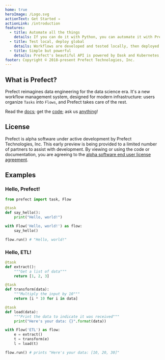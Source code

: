 ```yaml
---
home: true
heroImage: /Logo.svg
actionText: Get Started →
actionLink: /introduction
features:
  - title: Automate all the things
    details: If you can do it with Python, you can automate it with Prefect.
  - title: Test local, deploy global
    details: Workflows are developed and tested locally, then deployed for execution at scale.
  - title: Simple but powerful
    details: Prefect's beautiful API is powered by Dask and Kubernetes, so it's ready for anything.
footer: Copyright © 2018-present Prefect Technologies, Inc.
---
```


## What is Prefect?

Prefect reimagines data engineering for the data science era. It's a new workflow management system, designed for modern infrastructure: users organize `Tasks` into `Flows`, and Prefect takes care of the rest.

Read the [docs](/introduction.html); get the [code](https://github.com/prefecthq/prefect); ask us [anything](mailto:help@prefect.io)!

## License

Prefect is alpha software under active development by Prefect Technologies, Inc. This early preview is being provided to a limited number of partners to assist with development. By viewing or using the code or documentation, you are agreeing to the [alpha software end user license agreement](/license.html).

## Examples

### Hello, Prefect!

```python
from prefect import task, Flow

@task
def say_hello():
    print("Hello, world!")

with Flow('Hello, world!') as flow:
    say_hello()

flow.run() # "Hello, world!"
```

### Hello, ETL!

```python
@task
def extract():
    """Get a list of data"""
    return [1, 2, 3]

@task
def transform(data):
    """Multiply the input by 10"""
    return [i * 10 for i in data]

@task
def load(data):
    """Print the data to indicate it was received"""
    print("Here's your data: {}".format(data))

with Flow('ETL') as flow:
    e = extract()
    t = transform(e)
    l = load(t)

flow.run() # prints "Here's your data: [10, 20, 30]"
```
